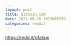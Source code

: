 ```yaml
--- 
layout: post 
title: bitcoin.com 
date: 2021-06-16 1623865759 
categories: reddit 
--- 
```

https://redd.it/o1ataw